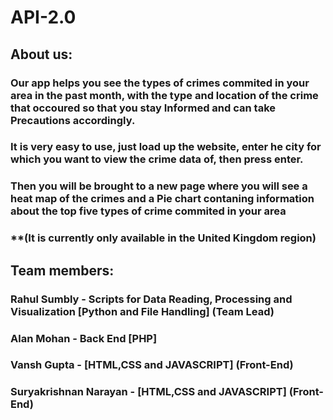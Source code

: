 # API-2.0

## About us:
### Our app helps you see the types of crimes commited in your area in the past month, with the type and location of the crime that occoured so that you stay Informed and can take Precautions accordingly.
### It is very easy to use, just load up the website, enter he city for which you want to view the crime data of, then press enter.
### Then you will be brought to a new page where you will see a heat map of the crimes and a Pie chart contaning information about the top five types of crime commited in your area
### **(It is currently only available in the United Kingdom region) 
## Team members:
### Rahul Sumbly - Scripts for Data Reading, Processing and Visualization [Python and File Handling] (Team Lead)
### Alan Mohan - Back End [PHP]
### Vansh Gupta -  [HTML,CSS and JAVASCRIPT] (Front-End)
### Suryakrishnan Narayan - [HTML,CSS and JAVASCRIPT] (Front-End)
